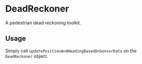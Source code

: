 # DeadReckoner

A pedestrian dead reckoning toolkit.

## Usage

Simply call `updatePositionAndHeadingBasedOnSensorData` on the `DeadReckoner` object.
